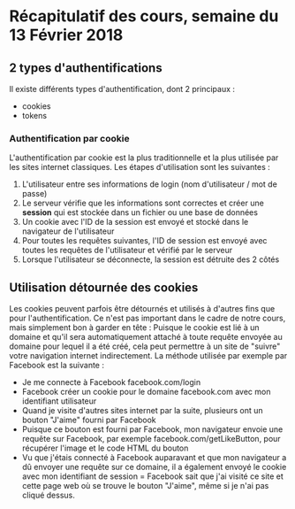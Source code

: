 # Récapitulatif des cours, semaine du 13 Février 2018

## 2 types d'authentifications

Il existe différents types d'authentification, dont 2 principaux :
- cookies
- tokens

### Authentification par cookie

L'authentification par cookie est la plus traditionnelle et la plus utilisée par les sites internet
classiques.
Les étapes d'utilisation sont les suivantes :
1. L'utilisateur entre ses informations de login (nom d'utilisateur / mot de passe)
1. Le serveur vérifie que les informations sont correctes et créer une **session** qui est stockée
dans un fichier ou une base de données
1. Un cookie avec l'ID de la session est envoyé et stocké dans le navigateur de l'utilisateur
1. Pour toutes les requêtes suivantes, l'ID de session est envoyé avec toutes les requêtes
de l'utilisateur et vérifié par le serveur
1. Lorsque l'utilisateur se déconnecte, la session est détruite des 2 côtés

## Utilisation détournée des cookies

Les cookies peuvent parfois être détournés et utilisés à d'autres fins que pour l'authentification.
Ce n'est pas important dans le cadre de notre cours, mais simplement bon à garder en tête :
Puisque le cookie est lié à un domaine et qu'il sera automatiquement attaché à toute requête
envoyée au domaine pour lequel il a été créé, cela peut permettre à un site de "suivre" votre
navigation internet indirectement.
La méthode utilisée par exemple par Facebook est la suivante :
- Je me connecte à Facebook facebook.com/login
- Facebook créer un cookie pour le domaine facebook.com avec mon identifiant utilisateur
- Quand je visite d'autres sites internet par la suite, plusieurs ont un bouton "J'aime"
fourni par Facebook
- Puisque ce bouton est fourni par Facebook, mon navigateur envoie une requête sur Facebook,
par exemple facebook.com/getLikeButton, pour récupérer l'image et le code HTML du bouton
- Vu que j'étais connecté à Facebook auparavant et que mon navigateur a dû envoyer une requête sur
ce domaine, il a également envoyé le cookie avec mon identifiant de session = Facebook sait que
j'ai visité ce site et cette page web où se trouve le bouton "J'aime", même si je n'ai pas cliqué
dessus.
